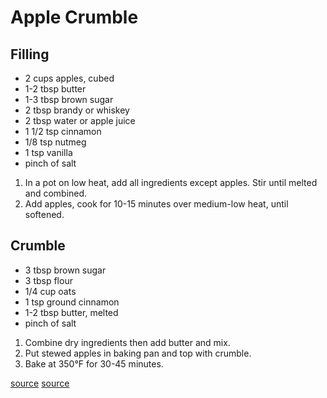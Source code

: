 # Apple Crumble

## Filling
* 2 cups apples, cubed
* 1-2 tbsp butter
* 1-3 tbsp brown sugar
* 2 tbsp brandy or whiskey
* 2 tbsp water or apple juice
* 1 1/2 tsp cinnamon
* 1/8 tsp nutmeg
* 1 tsp vanilla
* pinch of salt

1. In a pot on low heat, add all ingredients except apples. Stir until melted and combined.
1. Add apples, cook for 10-15 minutes over medium-low heat, until softened.

## Crumble
* 3 tbsp brown sugar
* 3 tbsp flour
* 1/4 cup oats
* 1 tsp ground cinnamon
* 1-2 tbsp butter, melted
* pinch of salt

1. Combine dry ingredients then add butter and mix.
1. Put stewed apples in baking pan and top with crumble.
1. Bake at 350°F for 30-45 minutes.

[source](https://www.reddit.com/r/recipes/comments/xs3pgs/brandied_stewed_apples_with_cinnamon_brown_sugar/)
[source](https://sallysbakingaddiction.com/apple-crisp/)
